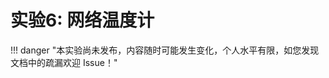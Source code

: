 # 实验6: 网络温度计

!!! danger "本实验尚未发布，内容随时可能发生变化，个人水平有限，如您发现文档中的疏漏欢迎 Issue！"

<div style="display:none">

本实验配有[实验指南](lab6_guide.md)。

## 实验目的 

1. 掌握microPython的应用程序编写；
2. 理解如何直接操纵GPIO；
3. 掌握MQTT的消息发布和订阅；
4. 掌握支持Linux的嵌入式板卡的基本使用。

## 实验器材

### 硬件

- ESP32 1块；
- DHT-11 温湿度传感器1个；
- 面包板1块；
- 杜邦线、面包线若干；
- RK3568板。

### 软件

- ESP32烧录程序：esptool
- 串口终端软件，如picocom、putty等；
- ESP32远程shell：mpfshell

## 实验步骤

1. 烧录microPython到ESP32；
2. 配置ESP32连接自己的Wi-Fi AP，配置好自己习惯的编程/运行环境；
3. 编写Python程序，读取DHT-11的温度/湿度，直接print输出，远程登录查看；
4. 在嵌入式Linux上编译安装MQTT服务器（broker）；
5. 下载上传micoPython的MQTT库，订阅在broker上，定时发送温度湿度消息；
6. 用手机/PC上的MQTT终端软件（如iOS上的MQTTAnalyzer）查看实时数据。

## 自选扩展内容

无。

## 实验报告要求

1. 画出你所实际实施的连接示意图；
2. 描述所做的实验步骤，给出各步操作的命令和结果；
3. 给出代码并解释。

</div>